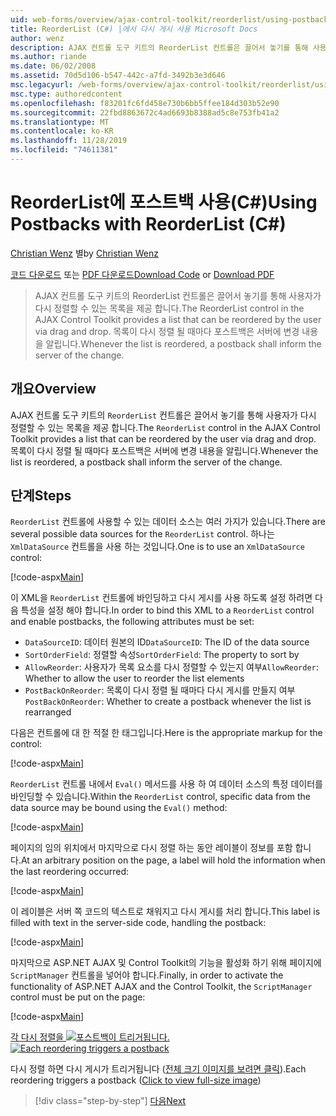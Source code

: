 ```yaml
---
uid: web-forms/overview/ajax-control-toolkit/reorderlist/using-postbacks-with-reorderlist-cs
title: ReorderList (C#) |에서 다시 게시 사용 Microsoft Docs
author: wenz
description: AJAX 컨트롤 도구 키트의 ReorderList 컨트롤은 끌어서 놓기를 통해 사용자가 다시 정렬할 수 있는 목록을 제공 합니다. 목록이 다시 정렬 될 때마다 po ...
ms.author: riande
ms.date: 06/02/2008
ms.assetid: 70d5d106-b547-442c-a7fd-3492b3e3d646
msc.legacyurl: /web-forms/overview/ajax-control-toolkit/reorderlist/using-postbacks-with-reorderlist-cs
msc.type: authoredcontent
ms.openlocfilehash: f83201fc6fd458e730b6bb5ffee184d303b52e90
ms.sourcegitcommit: 22fbd8863672c4ad6693b8388ad5c8e753fb41a2
ms.translationtype: MT
ms.contentlocale: ko-KR
ms.lasthandoff: 11/28/2019
ms.locfileid: "74611381"
---
```

# <a name="using-postbacks-with-reorderlist-c"></a><span data-ttu-id="91f94-104">ReorderList에 포스트백 사용(C#)</span><span class="sxs-lookup"><span data-stu-id="91f94-104">Using Postbacks with ReorderList (C#)</span></span>

<span data-ttu-id="91f94-105">[Christian Wenz](https://github.com/wenz) 별</span><span class="sxs-lookup"><span data-stu-id="91f94-105">by [Christian Wenz](https://github.com/wenz)</span></span>

<span data-ttu-id="91f94-106">[코드 다운로드](https://download.microsoft.com/download/9/3/f/93f8daea-bebd-4821-833b-95205389c7d0/ReorderList4.cs.zip) 또는 [PDF 다운로드](https://download.microsoft.com/download/2/d/c/2dc10e34-6983-41d4-9c08-f78f5387d32b/reorderlist4CS.pdf)</span><span class="sxs-lookup"><span data-stu-id="91f94-106">[Download Code](https://download.microsoft.com/download/9/3/f/93f8daea-bebd-4821-833b-95205389c7d0/ReorderList4.cs.zip) or [Download PDF](https://download.microsoft.com/download/2/d/c/2dc10e34-6983-41d4-9c08-f78f5387d32b/reorderlist4CS.pdf)</span></span>

> <span data-ttu-id="91f94-107">AJAX 컨트롤 도구 키트의 ReorderList 컨트롤은 끌어서 놓기를 통해 사용자가 다시 정렬할 수 있는 목록을 제공 합니다.</span><span class="sxs-lookup"><span data-stu-id="91f94-107">The ReorderList control in the AJAX Control Toolkit provides a list that can be reordered by the user via drag and drop.</span></span> <span data-ttu-id="91f94-108">목록이 다시 정렬 될 때마다 포스트백은 서버에 변경 내용을 알립니다.</span><span class="sxs-lookup"><span data-stu-id="91f94-108">Whenever the list is reordered, a postback shall inform the server of the change.</span></span>

## <a name="overview"></a><span data-ttu-id="91f94-109">개요</span><span class="sxs-lookup"><span data-stu-id="91f94-109">Overview</span></span>

<span data-ttu-id="91f94-110">AJAX 컨트롤 도구 키트의 `ReorderList` 컨트롤은 끌어서 놓기를 통해 사용자가 다시 정렬할 수 있는 목록을 제공 합니다.</span><span class="sxs-lookup"><span data-stu-id="91f94-110">The `ReorderList` control in the AJAX Control Toolkit provides a list that can be reordered by the user via drag and drop.</span></span> <span data-ttu-id="91f94-111">목록이 다시 정렬 될 때마다 포스트백은 서버에 변경 내용을 알립니다.</span><span class="sxs-lookup"><span data-stu-id="91f94-111">Whenever the list is reordered, a postback shall inform the server of the change.</span></span>

## <a name="steps"></a><span data-ttu-id="91f94-112">단계</span><span class="sxs-lookup"><span data-stu-id="91f94-112">Steps</span></span>

<span data-ttu-id="91f94-113">`ReorderList` 컨트롤에 사용할 수 있는 데이터 소스는 여러 가지가 있습니다.</span><span class="sxs-lookup"><span data-stu-id="91f94-113">There are several possible data sources for the `ReorderList` control.</span></span> <span data-ttu-id="91f94-114">하나는 `XmlDataSource` 컨트롤을 사용 하는 것입니다.</span><span class="sxs-lookup"><span data-stu-id="91f94-114">One is to use an `XmlDataSource` control:</span></span>

[!code-aspx[Main](using-postbacks-with-reorderlist-cs/samples/sample1.aspx)]

<span data-ttu-id="91f94-115">이 XML을 `ReorderList` 컨트롤에 바인딩하고 다시 게시를 사용 하도록 설정 하려면 다음 특성을 설정 해야 합니다.</span><span class="sxs-lookup"><span data-stu-id="91f94-115">In order to bind this XML to a `ReorderList` control and enable postbacks, the following attributes must be set:</span></span>

- <span data-ttu-id="91f94-116">`DataSourceID`: 데이터 원본의 ID</span><span class="sxs-lookup"><span data-stu-id="91f94-116">`DataSourceID`: The ID of the data source</span></span>
- <span data-ttu-id="91f94-117">`SortOrderField`: 정렬할 속성</span><span class="sxs-lookup"><span data-stu-id="91f94-117">`SortOrderField`: The property to sort by</span></span>
- <span data-ttu-id="91f94-118">`AllowReorder`: 사용자가 목록 요소를 다시 정렬할 수 있는지 여부</span><span class="sxs-lookup"><span data-stu-id="91f94-118">`AllowReorder`: Whether to allow the user to reorder the list elements</span></span>
- <span data-ttu-id="91f94-119">`PostBackOnReorder`: 목록이 다시 정렬 될 때마다 다시 게시를 만들지 여부</span><span class="sxs-lookup"><span data-stu-id="91f94-119">`PostBackOnReorder`: Whether to create a postback whenever the list is rearranged</span></span>

<span data-ttu-id="91f94-120">다음은 컨트롤에 대 한 적절 한 태그입니다.</span><span class="sxs-lookup"><span data-stu-id="91f94-120">Here is the appropriate markup for the control:</span></span>

[!code-aspx[Main](using-postbacks-with-reorderlist-cs/samples/sample2.aspx)]

<span data-ttu-id="91f94-121">`ReorderList` 컨트롤 내에서 `Eval()` 메서드를 사용 하 여 데이터 소스의 특정 데이터를 바인딩할 수 있습니다.</span><span class="sxs-lookup"><span data-stu-id="91f94-121">Within the `ReorderList` control, specific data from the data source may be bound using the `Eval()` method:</span></span>

[!code-aspx[Main](using-postbacks-with-reorderlist-cs/samples/sample3.aspx)]

<span data-ttu-id="91f94-122">페이지의 임의 위치에서 마지막으로 다시 정렬 하는 동안 레이블이 정보를 포함 합니다.</span><span class="sxs-lookup"><span data-stu-id="91f94-122">At an arbitrary position on the page, a label will hold the information when the last reordering occurred:</span></span>

[!code-aspx[Main](using-postbacks-with-reorderlist-cs/samples/sample4.aspx)]

<span data-ttu-id="91f94-123">이 레이블은 서버 쪽 코드의 텍스트로 채워지고 다시 게시를 처리 합니다.</span><span class="sxs-lookup"><span data-stu-id="91f94-123">This label is filled with text in the server-side code, handling the postback:</span></span>

[!code-aspx[Main](using-postbacks-with-reorderlist-cs/samples/sample5.aspx)]

<span data-ttu-id="91f94-124">마지막으로 ASP.NET AJAX 및 Control Toolkit의 기능을 활성화 하기 위해 페이지에 `ScriptManager` 컨트롤을 넣어야 합니다.</span><span class="sxs-lookup"><span data-stu-id="91f94-124">Finally, in order to activate the functionality of ASP.NET AJAX and the Control Toolkit, the `ScriptManager` control must be put on the page:</span></span>

[!code-aspx[Main](using-postbacks-with-reorderlist-cs/samples/sample6.aspx)]

<span data-ttu-id="91f94-125">[각 다시 정렬을 ![포스트백이 트리거됩니다.](using-postbacks-with-reorderlist-cs/_static/image2.png)](using-postbacks-with-reorderlist-cs/_static/image1.png)</span><span class="sxs-lookup"><span data-stu-id="91f94-125">[![Each reordering triggers a postback](using-postbacks-with-reorderlist-cs/_static/image2.png)](using-postbacks-with-reorderlist-cs/_static/image1.png)</span></span>

<span data-ttu-id="91f94-126">다시 정렬 하면 다시 게시가 트리거됩니다 ([전체 크기 이미지를 보려면 클릭](using-postbacks-with-reorderlist-cs/_static/image3.png)).</span><span class="sxs-lookup"><span data-stu-id="91f94-126">Each reordering triggers a postback ([Click to view full-size image](using-postbacks-with-reorderlist-cs/_static/image3.png))</span></span>

> [!div class="step-by-step"]
> [<span data-ttu-id="91f94-127">다음</span><span class="sxs-lookup"><span data-stu-id="91f94-127">Next</span></span>](drag-and-drop-via-reorderlist-cs.md)
